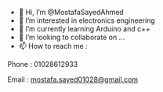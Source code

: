 - 👋 Hi, I’m @MostafaSayedAhmed
- 👀 I’m interested in electronics engineering
- 🌱 I’m currently learning Arduino and c++
- 💞️ I’m looking to collaborate on ...
- 📫 How to reach me :

Phone : 01028612933

Email : mostafa.sayed01028@gmail.com

<!---
MostafaSayedAhmed/MostafaSayedAhmed is a ✨ special ✨ repository because its `README.md` (this file) appears on your GitHub profile.
You can click the Preview link to take a look at your changes.
--->
